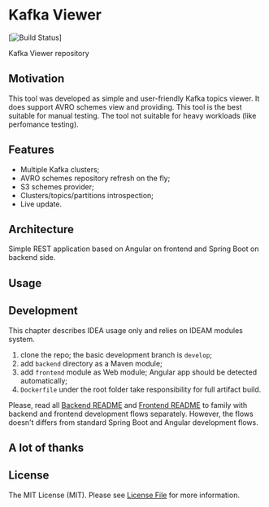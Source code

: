 # Kafka Viewer
[![Build Status](https://codebuild.us-east-1.amazonaws.com/badges?uuid=eyJlbmNyeXB0ZWREYXRhIjoicTFDbGEvQ3JEZzVSc3MzYml4KzNZUnFKYWlwZmsraStXRkQ5R2NUdTNCSFRnclBNc1hWcjNkRTBMRUdPVFJuRjNpQk43TU1PRThaelZCN0loVnlTeVd3PSIsIml2UGFyYW1ldGVyU3BlYyI6IkdtR3J4djF2aEU3a2txSUUiLCJtYXRlcmlhbFNldFNlcmlhbCI6MX0%3D&branch=master)]


Kafka Viewer repository

## Motivation
This tool was developed as simple and user-friendly Kafka topics viewer.
It does support AVRO schemes view and providing.
This tool is the best suitable for manual testing.
The tool not suitable for heavy workloads (like perfomance testing).

## Features
* Multiple Kafka clusters;
* AVRO schemes repository refresh on the fly;
* S3 schemes provider;
* Clusters/topics/partitions introspection;
* Live update.

## Architecture
Simple REST application based on Angular on frontend and Spring Boot on backend side.

## Usage

## Development

This chapter describes IDEA usage only and relies on IDEAM modules system.

1) clone the repo; the basic development branch is `develop`;
2) add `backend` directory as a Maven module;
3) add `frontend` module as Web module; Angular app should be detected automatically;
4) `Dockerfile` under the root folder take responsibility for full artifact build.

Please, read all [Backend README](https://github.com/PertsevRoman/kafka-viewer/blob/develop/backend/README.md)
and [Frontend README](https://github.com/PertsevRoman/kafka-viewer/blob/develop/frontend/README.md)
to family with backend and frontend development flows separately. However, the flows doesn't differs from
standard Spring Boot and Angular development flows. 

## A lot of thanks

## License
The MIT License (MIT). Please see [License File](LICENSE) for more information.
